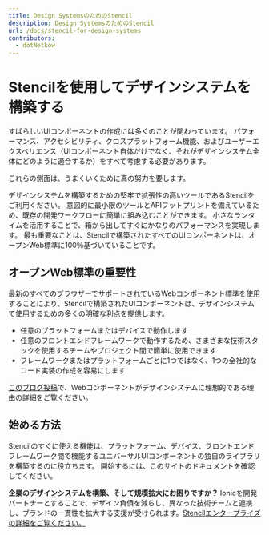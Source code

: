 ```yaml
---
title: Design SystemsのためのStencil
description: Design SystemsのためのStencil
url: /docs/stencil-for-design-systems
contributors:
  - dotNetkow
---
```


# Stencilを使用してデザインシステムを構築する

すばらしいUIコンポーネントの作成には多くのことが関わっています。 パフォーマンス、アクセシビリティ、クロスプラットフォーム機能、およびユーザーエクスペリエンス（UIコンポーネント自体だけでなく、それがデザインシステム全体にどのように適合するか）をすべて考慮する必要があります。

これらの側面は、うまくいくために真の努力を要します。

デザインシステムを構築するための堅牢で拡張性の高いツールであるStencilをご利用ください。 意図的に最小限のツールとAPIフットプリントを備えているため、既存の開発ワークフローに簡単に組み込むことができます。 小さなランタイムを活用することで、箱から出してすぐにかなりのパフォーマンスを実現します。 最も重要なことは、Stencilで構築されたすべてのUIコンポーネントは、オープンWeb標準に100％基づいていることです。

## オープンWeb標準の重要性
最新のすべてのブラウザーでサポートされているWebコンポーネント標準を使用することにより、Stencilで構築されたUIコンポーネントは、デザインシステムで使用するための多くの明確な利点を提供します。

* 任意のプラットフォームまたはデバイスで動作します
* 任意のフロントエンドフレームワークで動作するため、さまざまな技術スタックを使用するチームやプロジェクト間で簡単に使用できます
* フレームワークまたはプラットフォームごとに1つではなく、1つの全社的なコード実装の作成を容易にします

[このブログ投稿](https://blog.ionicframework.com/5-reasons-web-components-are-perfect-for-design-systems/)で、Webコンポーネントがデザインシステムに理想的である理由の詳細をご覧ください。

## 始める方法
Stencilのすぐに使える機能は、プラットフォーム、デバイス、フロントエンドフレームワーク間で機能するユニバーサルUIコンポーネントの独自のライブラリを構築するのに役立ちます。 開始するには、このサイトのドキュメントを確認してください。

__企業のデザインシステムを構築、そして規模拡大にお困りですか？__ Ionicを開発パートナーとすることで、デザイン負債を減らし、異なった技術チームと連携し、ブランドの一貫性を拡大する支援が受けられます。[Stencilエンタープライズの詳細をご覧ください。](https://ionic.io/products/stencil)
